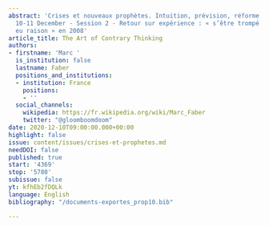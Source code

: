 ```yaml
---
abstract: 'Crises et nouveaux prophètes. Intuition, prévision, réforme, Paris IAS,
  10-11 December - Session 2 - Retour sur expérience : « s’être trompé » et « avoir
  eu raison » en 2008'
article_title: The Art of Contrary Thinking
authors:
- firstname: 'Marc '
  is_institution: false
  lastname: Faber
  positions_and_institutions:
  - institution: France
    positions:
    - ''
  social_channels:
    wikipedia: https://fr.wikipedia.org/wiki/Marc_Faber
    twitter: "@gloomboomdoom"
date: 2020-12-10T09:00:00.000+00:00
highlight: false
issue: content/issues/crises-et-prophetes.md
needDOI: false
published: true
start: '4369'
stop: '5780'
subissue: false
yt: kfhEb2fDQLk
language: English
bibliography: "/documents-exportes_prop10.bib"

---
```

<Youtube yt="kfhEb2fDQLk" caption="The Art of Contrary Thinking" start="4369" stop="5780"></Youtube>